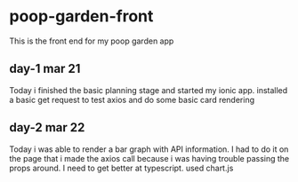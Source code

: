 # poop-garden-front

This is the front end for my poop garden app

## day-1 mar 21

Today i finished the basic planning stage and started my ionic app. installed a basic get request to test axios and do some basic card rendering

## day-2 mar 22

Today i was able to render a bar graph with API information. I had to do it on the page that i made the axios call because i was having trouble passing the props around. I need to get better at typescript. used chart.js